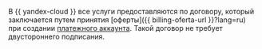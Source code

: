 В {{ yandex-cloud }} все услуги предоставляются по договору, который заключается путем принятия [оферты]({{ billing-oferta-url }}?lang=ru) при создании [платежного аккаунта](../../billing/concepts/billing-account.md). Такой договор не требует двустороннего подписания.
